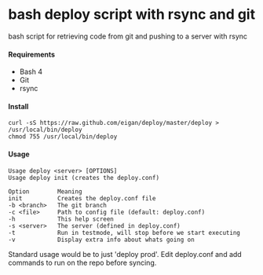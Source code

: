 bash deploy script with rsync and git
=====================================

bash script for retrieving code from git and pushing to a server with rsync

#### Requirements
- Bash 4
- Git
- rsync


#### Install
```
curl -sS https://raw.github.com/eigan/deploy/master/deploy > /usr/local/bin/deploy
chmod 755 /usr/local/bin/deploy
```

#### Usage
```
Usage deploy <server> [OPTIONS]
Usage deploy init (creates the deploy.conf)

Option        Meaning
init          Creates the deploy.conf file
-b <branch>	  The git branch
-c <file>	  Path to config file (default: deploy.conf)
-h		      This help screen
-s <server>	  The server (defined in deploy.conf)
-t		      Run in testmode, will stop before we start executing
-v		      Display extra info about whats going on
```

Standard usage would be to just 'deploy prod'. Edit deploy.conf and add commands to run on the repo before syncing.
